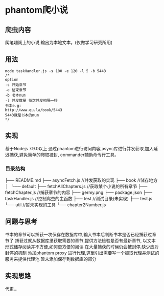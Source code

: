# phantom爬小说
 
 
## 爬虫内容
 爬笔趣阁上的小说,输出为本地文本。(仅做学习研究所用)
    
## 用法

```
node taskHandler.js -s 100 -e 120 -l 5 -b 5443
/*
option
-s 开始章节
-e 结束章节
-b 书本num
-l 并发数量 每次并发相隔一秒
书本e.g:
http://www.qu.la/book/5443
5443就是书本的num
*/
```
      
## 实现
  基于Nodejs 7.9.0以上
  通过phantom进行访问内容,async库进行并发获取,加入延迟捕获,避免简单的爬取被封,
  commander辅助命令行工具。
  
  
  
### 目录结构
  ├── README.md
├── asyncFetch.js        //并发获取的实现
├── book                 //储存地方
│   └── default
├── fetchAllChapters.js  //获取某个小说的所有章节
├── fetchChapter.js      //捕获章节的内容
├── germy.png
├── package.json
├── taskHandler.js       //控制爬虫的主函数
├── test                 //测试目录(未实现)
├── test.js
└── util                 //暂未实现的工具
    └── chapter2Number.js

   
    
## 问题与思考
书本的章节可以捕获一次保存在数据库中,输入书本后判断书本是否已经捕获过章节了
捕获过就从数据库里获取需要的章节,提供方法检验是否有最新章节,
以文本形式储存阅读并不方便,如何更方便的阅读
在大量捕获的时候仍会被封停,缺少应对封停的机制
添加phantom proxy 进行代理,这里引出需要写一个抓取代理并测试的服务来提供代理池
暂未添加保存到数据库的部分

## 实现思路
代更...

